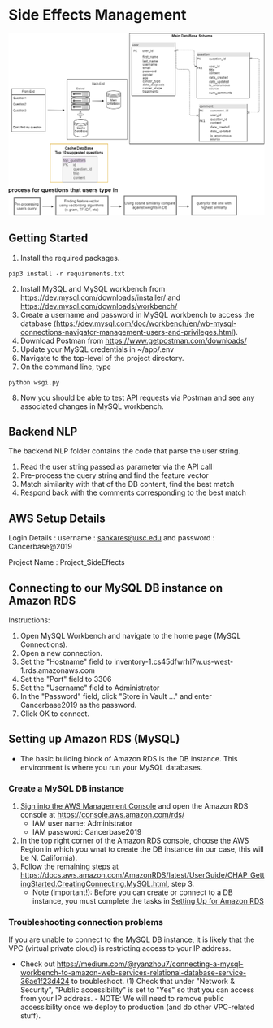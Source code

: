 # Side Effects Management
![](/images/backend_architecture_diagram_103019.png)

## Getting Started
1. Install the required packages.
```
pip3 install -r requirements.txt
```
2. Install MySQL and MySQL workbench from https://dev.mysql.com/downloads/installer/ and https://dev.mysql.com/downloads/workbench/
3. Create a username and password in MySQL workbench to access the database (https://dev.mysql.com/doc/workbench/en/wb-mysql-connections-navigator-management-users-and-privileges.html). 
4. Download Postman from https://www.getpostman.com/downloads/
5. Update your MySQL credentials in ~/app/.env
6. Navigate to the top-level of the project directory.
7. On the command line, type
```
python wsgi.py
```
8. Now you should be able to test API requests via Postman and see any associated changes in MySQL workbench.

## Backend NLP 

The backend NLP folder contains the code that parse the user string. 

1) Read the user string passed as parameter via the API call 
2) Pre-process the query string and find the feature vector 
3) Match similarity with that of the DB content, find the best match 
4) Respond back with the comments corresponding to the best match 

## AWS Setup Details 

Login Details : username : sankares@usc.edu and password : Cancerbase@2019

Project Name : Project_SideEffects

## Connecting to our MySQL DB instance on Amazon RDS
Instructions:
1. Open MySQL Workbench and navigate to the home page (MySQL Connections).
2. Open a new connection.
3. Set the "Hostname" field to inventory-1.cs45dfwrhl7w.us-west-1.rds.amazonaws.com
4. Set the "Port" field to 3306
5. Set the "Username" field to Administrator
6. In the "Password" field, click "Store in Vault ..." and enter Cancerbase2019 as the password.
7. Click OK to connect.

## Setting up Amazon RDS (MySQL)
- The basic building block of Amazon RDS is the DB instance. This environment is where you run your MySQL databases.
### Create a MySQL DB instance
1. [Sign into the AWS Management Console](https://us-east-1.signin.aws.amazon.com/oauth?SignatureVersion=4&X-Amz-Algorithm=AWS4-HMAC-SHA256&X-Amz-Credential=AKIAJMOATPLHVSJ563XQ&X-Amz-Date=2019-11-04T23%3A31%3A03.123Z&X-Amz-Signature=ea4b9504e0e7e75bb000928877803887676806a670ec9b37f2ac2f3319e57993&X-Amz-SignedHeaders=host&client_id=arn%3Aaws%3Aiam%3A%3A015428540659%3Auser%2Fhomepage&redirect_uri=https%3A%2F%2Fconsole.aws.amazon.com%2Fconsole%2Fhome%3Fstate%3DhashArgs%2523%26isauthcode%3Dtrue&response_type=code&state=hashArgs%23) and open the Amazon RDS console at https://console.aws.amazon.com/rds/
    - IAM user name: Administrator
    - IAM password: Cancerbase2019
2. In the top right corner of the Amazon RDS console, choose the AWS Region in which you wnat to create the DB instance (in our case, this will be N. California).
3. Follow the remaining steps at https://docs.aws.amazon.com/AmazonRDS/latest/UserGuide/CHAP_GettingStarted.CreatingConnecting.MySQL.html, step 3.
    - Note (important!): Before you can create or connect to a DB instance, you must complete the tasks in [Setting Up for Amazon RDS](https://docs.aws.amazon.com/AmazonRDS/latest/UserGuide/CHAP_SettingUp.html)

### Troubleshooting connection problems 
If you are unable to connect to the MySQL DB instance, it is likely that the VPC (virtual private cloud) is restricting access to your IP address.
- Check out https://medium.com/@ryanzhou7/connecting-a-mysql-workbench-to-amazon-web-services-relational-database-service-36ae1f23d424 to troubleshoot.
    (1) Check that under "Network & Security", "Public accessibility" is set to "Yes" so that you can access from your IP address.
        - NOTE: We will need to remove public accessibility once we deploy to production (and do other VPC-related stuff).    